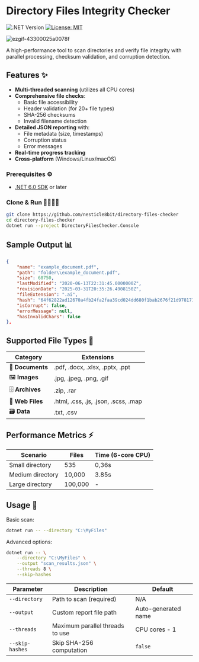 # Directory Files Integrity Checker

![.NET Version](https://img.shields.io/badge/.NET-6.0%2B-blue)
[![License: MIT](https://img.shields.io/badge/License-MIT-green.svg)](LICENSE)

![ezgif-43300025a0078f](https://github.com/user-attachments/assets/b7c7621b-76d8-4910-bcd8-3a5f25d1a0cb)

A high-performance tool to scan directories and verify file integrity with parallel processing, checksum validation, and corruption detection.

## Features ✨

- **Multi-threaded scanning** (utilizes all CPU cores)
- **Comprehensive file checks**:
  - Basic file accessibility
  - Header validation (for 20+ file types)
  - SHA-256 checksums
  - Invalid filename detection
- **Detailed JSON reporting** with:
  - File metadata (size, timestamps)
  - Corruption status
  - Error messages
- **Real-time progress tracking**
- **Cross-platform** (Windows/Linux/macOS)

### Prerequisites ⚙️
- [.NET 6.0 SDK](https://dotnet.microsoft.com/download) or later

### Clone & Run 🏃🏻‍♂️‍➡️
```bash
git clone https://github.com/nesticle8bit/directory-files-checker
cd directory-files-checker
dotnet run --project DirectoryFilesChecker.Console
```

## Sample Output 📊

```json
{
    "name": "example_document.pdf",
    "path": "folder\\example_document.pdf",
    "size": 68750,
    "lastModified": "2020-06-13T22:31:45.0000000Z",
    "revisionDate": "2025-03-31T20:35:26.4908150Z",
    "fileExtension": ".ai",
    "hash": "64f62822ad12670a4fb24fa2faa39cd024dd680f1bab2676f21d978171d142f9",
    "isCorrupt": false,
    "errorMessage": null,
    "hasInvalidChars": false
},
```

## Supported File Types 📄

|Category|Extensions|
|---|---|
|📄 **Documents**|.pdf, .docx, .xlsx, .pptx, .ppt|
|🖼️ **Images**|.jpg, .jpeg, .png, .gif|
|🗄️ **Archives**|.zip, .rar|
|🔗 **Web Files**|.html, .css, .js, .json, .scss, .map|
|🗃️ **Data**|.txt, .csv|

## Performance Metrics ⚡

| Scenario | Files | Time (6-core CPU) |
|---|---|---|
| Small directory | 535 | 0,36s |
| Medium directory | 10,000 | 3.85s |
| Large directory | 100,000 | - |

## Usage 🚀

Basic scan:

```bash
dotnet run -- --directory "C:\MyFiles"
```

Advanced options:

```bash
dotnet run -- \
    --directory "C:\MyFiles" \
    --output "scan_results.json" \
    --threads 8 \
    --skip-hashes
```

| Parameter       | Description                          | Default               |
|-----------------|--------------------------------------|-----------------------|
| `--directory`   | Path to scan (required)              | N/A                   |
| `--output`      | Custom report file path              | Auto-generated name   |
| `--threads`     | Maximum parallel threads to use      | CPU cores - 1         |
| `--skip-hashes` | Skip SHA-256 computation             | `false`               |
